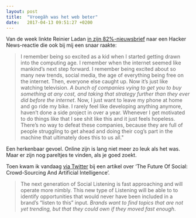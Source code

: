 ```yaml
---
layout: post
title:  "Vroegâh was het web beter"
date:   2017-04-13 09:51:27 +0200
---
```

Van de week linkte Reinier Ladan [in zijn 82%-nieuwsbrief](https://sinds82.nl/2017/03/31/82-spyware-neuralink-fireballtennis/) naar een Hacker News-reactie die ook bij mij een snaar raakte:

> I remember being so excited as a kid when I started getting drawn into the computing age. I remember when the internet seemed like mankind’s next step forward. I remember being excited about so many new trends, social media, the age of everything being free on the internet.
Then, everyone else caught up. Now it’s just like watching television. *A bunch of companies vying to get you to buy something at any cost, and taking that strategy further than they ever did before the internet*.
Now, I just want to leave my phone at home and go ride my bike. I rarely feel like developing anything anymore, haven’t done a side project in over a year. Whenever I get motivated to do things like that I see shit like this and it just feels hopeless. There’s no way to defeat these companies, because they are full of people struggling to get ahead and doing their cog’s part in the machine that ultimately does this to us all."

Een herkenbaar gevoel. Online zijn is lang niet meer zo leuk als het was. Maar er zijn nog pareltjes te vinden, als je goed zoekt.

Toen kwam ik vandaag [via Twitter](https://mobile.twitter.com/roosvanvugt/status/852585162374352896) bij een artikel over ‘The Future Of Social: Crowd-Sourcing And Artificial Intelligence’.

>The next generation of Social Listening is fast approaching and will operate more nimbly. This new type of Listening will be able to to identify opportunities that would never have been included in a brand’s “listen to this” input. *Brands want to find topics that are not yet trending, but that they could own if they moved fast enough*.
